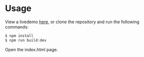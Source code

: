 # Usage

View a livedemo <a href="https://conquext.github.io/evolver_landing_page">here</a>, or clone the repository and run the following commands:

```javascript
$ npm install
$ npm run build:dev
```

Open the index.html page.
